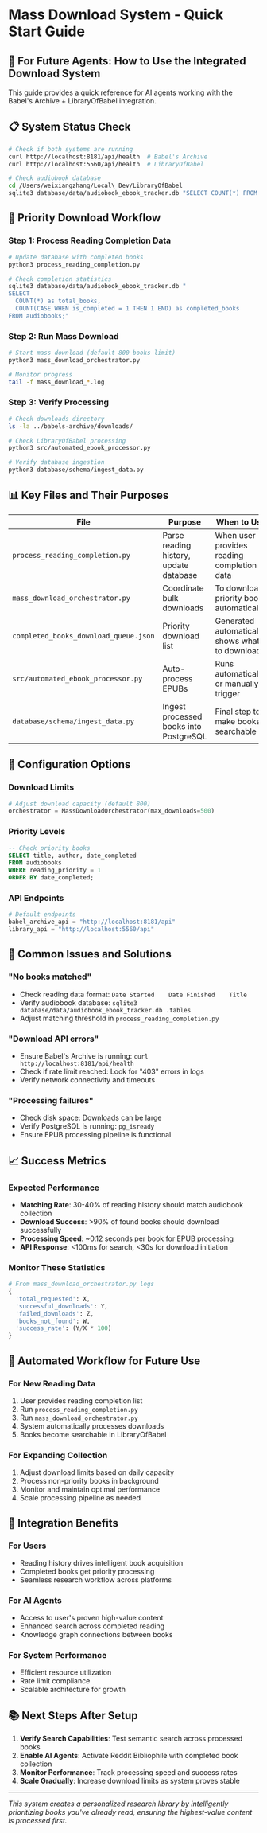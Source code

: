 # Mass Download System - Quick Start Guide

## 🚀 **For Future Agents: How to Use the Integrated Download System**

This guide provides a quick reference for AI agents working with the Babel's Archive + LibraryOfBabel integration.

## 📋 **System Status Check**

```bash
# Check if both systems are running
curl http://localhost:8181/api/health  # Babel's Archive
curl http://localhost:5560/api/health  # LibraryOfBabel

# Check audiobook database
cd /Users/weixiangzhang/Local\ Dev/LibraryOfBabel
sqlite3 database/data/audiobook_ebook_tracker.db "SELECT COUNT(*) FROM audiobooks;"
```

## 🎯 **Priority Download Workflow**

### **Step 1: Process Reading Completion Data**
```bash
# Update database with completed books
python3 process_reading_completion.py

# Check completion statistics
sqlite3 database/data/audiobook_ebook_tracker.db "
SELECT 
  COUNT(*) as total_books,
  COUNT(CASE WHEN is_completed = 1 THEN 1 END) as completed_books
FROM audiobooks;"
```

### **Step 2: Run Mass Download**
```bash
# Start mass download (default 800 books limit)
python3 mass_download_orchestrator.py

# Monitor progress
tail -f mass_download_*.log
```

### **Step 3: Verify Processing**
```bash
# Check downloads directory
ls -la ../babels-archive/downloads/

# Check LibraryOfBabel processing
python3 src/automated_ebook_processor.py

# Verify database ingestion
python3 database/schema/ingest_data.py
```

## 📊 **Key Files and Their Purposes**

| File | Purpose | When to Use |
|------|---------|-------------|
| `process_reading_completion.py` | Parse reading history, update database | When user provides reading completion data |
| `mass_download_orchestrator.py` | Coordinate bulk downloads | To download priority books automatically |
| `completed_books_download_queue.json` | Priority download list | Generated automatically, shows what to download |
| `src/automated_ebook_processor.py` | Auto-process EPUBs | Runs automatically or manually trigger |
| `database/schema/ingest_data.py` | Ingest processed books into PostgreSQL | Final step to make books searchable |

## 🔧 **Configuration Options**

### **Download Limits**
```python
# Adjust download capacity (default 800)
orchestrator = MassDownloadOrchestrator(max_downloads=500)
```

### **Priority Levels**
```sql
-- Check priority books
SELECT title, author, date_completed 
FROM audiobooks 
WHERE reading_priority = 1 
ORDER BY date_completed;
```

### **API Endpoints**
```python
# Default endpoints
babel_archive_api = "http://localhost:8181/api"
library_api = "http://localhost:5560/api"
```

## 🚨 **Common Issues and Solutions**

### **"No books matched"**
- Check reading data format: `Date Started    Date Finished    Title`
- Verify audiobook database: `sqlite3 database/data/audiobook_ebook_tracker.db .tables`
- Adjust matching threshold in `process_reading_completion.py`

### **"Download API errors"**
- Ensure Babel's Archive is running: `curl http://localhost:8181/api/health`
- Check if rate limit reached: Look for "403" errors in logs
- Verify network connectivity and timeouts

### **"Processing failures"**
- Check disk space: Downloads can be large
- Verify PostgreSQL is running: `pg_isready`
- Ensure EPUB processing pipeline is functional

## 📈 **Success Metrics**

### **Expected Performance**
- **Matching Rate**: 30-40% of reading history should match audiobook collection
- **Download Success**: >90% of found books should download successfully
- **Processing Speed**: ~0.12 seconds per book for EPUB processing
- **API Response**: <100ms for search, <30s for download initiation

### **Monitor These Statistics**
```python
# From mass_download_orchestrator.py logs
{
  'total_requested': X,
  'successful_downloads': Y,
  'failed_downloads': Z,
  'books_not_found': W,
  'success_rate': (Y/X * 100)
}
```

## 🔄 **Automated Workflow for Future Use**

### **For New Reading Data**
1. User provides reading completion list
2. Run `process_reading_completion.py`
3. Run `mass_download_orchestrator.py`
4. System automatically processes downloads
5. Books become searchable in LibraryOfBabel

### **For Expanding Collection**
1. Adjust download limits based on daily capacity
2. Process non-priority books in background
3. Monitor and maintain optimal performance
4. Scale processing pipeline as needed

## 🎯 **Integration Benefits**

### **For Users**
- Reading history drives intelligent book acquisition
- Completed books get priority processing
- Seamless research workflow across platforms

### **For AI Agents**
- Access to user's proven high-value content
- Enhanced search across completed reading
- Knowledge graph connections between books

### **For System Performance**
- Efficient resource utilization
- Rate limit compliance
- Scalable architecture for growth

## 📚 **Next Steps After Setup**

1. **Verify Search Capabilities**: Test semantic search across processed books
2. **Enable AI Agents**: Activate Reddit Bibliophile with completed book collection
3. **Monitor Performance**: Track processing speed and success rates
4. **Scale Gradually**: Increase download limits as system proves stable

---

*This system creates a personalized research library by intelligently prioritizing books you've already read, ensuring the highest-value content is processed first.*